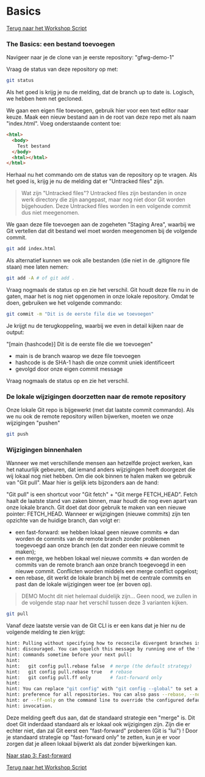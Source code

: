 # Basics

[Terug naar het Workshop Script](handson.md)

### The Basics: een bestand toevoegen

Navigeer naar je de clone van je eerste repository: "gfwg-demo-1"

Vraag de status van deze repository op met:

```bash
git status
```

Als het goed is krijg je nu de melding, dat de branch up to date is. Logisch, we hebben hem net gecloned.

We gaan een eigen file toevoegen, gebruik hier voor een text editor naar keuze. Maak een nieuw bestand aan in de root van deze repo met als naam "index.html". Voeg onderstaande content toe:

```html
<html>
  <body>
    Test bestand
  </body>
  <html></html>
</html>
```

Herhaal nu het commando om de status van de repository op te vragen. Als het goed is, krijg je nu de melding dat er "Untracked files" zijn.

> Wat zijn "Untracked files"?
> Untracked files zijn bestanden in onze werk directory die zijn aangepast, maar nog niet door Git worden bijgehouden.
> Deze Untracked files worden in een volgende commit dus niet meegenomen.

We gaan deze file toevoegen aan de zogeheten "Staging Area", waarbij we Git vertellen dat dit bestand wel moet worden meegenomen bij de volgende commit.

```bash
git add index.html
```

Als alternatief kunnen we ook alle bestanden (die niet in de .gitignore file staan) mee laten nemen:

```bash
git add -A # of git add .
```

Vraag nogmaals de status op en zie het verschil. Git houdt deze file nu in de gaten, maar het is nog niet opgenomen in onze lokale repository. Omdat te doen, gebruiken we het volgende commando:

```bash
git commit -m "Dit is de eerste file die we toevoegen"
```

Je krijgt nu de terugkoppeling, waarbij we even in detail kijken naar de output:

"[main {hashcode}] Dit is de eerste file die we toevoegen"

- main is de branch waarop we deze file toevoegen
- hashcode is de SHA-1 hash die onze commit uniek identificeert
- gevolgd door onze eigen commit message

Vraag nogmaals de status op en zie het verschil.

### De lokale wijzigingen doorzetten naar de remote repository

Onze lokale Git repo is bijgewerkt (met dat laatste commit commando). Als we nu ook de remote repository willen bijwerken, moeten we onze wijzigingen "pushen"

```bash
git push
```

### Wijzigingen binnenhalen

Wanneer we met verschillende mensen aan hetzelfde project werken, kan het natuurlijk gebeuren, dat iemand anders wijzigingen heeft doorgezet die wij lokaal nog niet hebben. Om die ook binnen te halen maken we gebruik van "Git pull". Maar hier is gelijk iets bijzonders aan de hand:

"Git pull" is een shortcut voor "Git fetch" + "Git merge FETCH_HEAD". Fetch haalt de laatste stand van zaken binnen, maar houdt die nog even apart van onze lokale branch. Git doet dat door gebruik te maken van een nieuwe pointer: FETCH_HEAD. Wanneer er wijzigingen (nieuwe commits) zijn ten opzichte van de huidige branch, dan volgt er:

- een fast-forward: we hebben lokaal geen nieuwe commits => dan worden de commits van de remote branch zonder problemen toegevoegd aan onze branch (en dat zonder een nieuwe commit te maken);
- een merge, we hebben lokaal wel nieuwe commits => dan worden de commits van de remote branch aan onze branch toegevoegd in een nieuwe commit. Conflicten worden middels een merge conflict opgelost;
- een rebase, dit werkt de lokale branch bij met de centrale commits en past dan de lokale wijzigingen weer toe (er boven op).

> DEMO Mocht dit niet helemaal duidelijk zijn...
> Geen nood, we zullen in de volgende stap naar het verschil tussen deze 3 varianten kijken.

```bash
git pull
```

Vanaf deze laatste versie van de Git CLI is er een kans dat je hier nu de volgende melding te zien krijgt:

```bash
hint: Pulling without specifying how to reconcile divergent branches is
hint: discouraged. You can squelch this message by running one of the following
hint: commands sometime before your next pull:
hint:
hint:   git config pull.rebase false  # merge (the default strategy)
hint:   git config pull.rebase true   # rebase
hint:   git config pull.ff only       # fast-forward only
hint:
hint: You can replace "git config" with "git config --global" to set a default
hint: preference for all repositories. You can also pass --rebase, --no-rebase,
hint: or --ff-only on the command line to override the configured default per
hint: invocation.
```

Deze melding geeft dus aan, dat de standaard strategie een "merge" is. Dit doet Git inderdaad standaard als er lokaal ook wijzigingen zijn. Zijn die er echter niet, dan zal Git eerst een "fast-forward" proberen (Git is "lui") ! Door je standaard strategie op "fast-forward only" te zetten, kun je er voor zorgen dat je alleen lokaal bijwerkt als dat zonder bijwerkingen kan.

[Naar stap 3: Fast-forward](3-fastforward.md)

[Terug naar het Workshop Script](handson.md)
